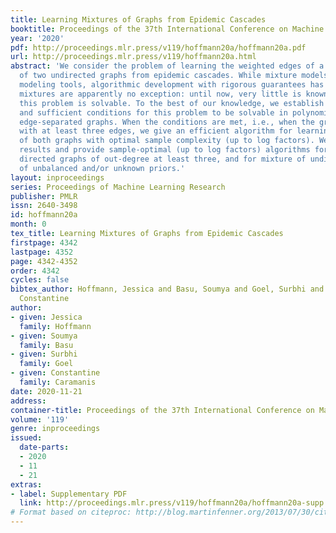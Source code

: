 ```yaml
---
title: Learning Mixtures of Graphs from Epidemic Cascades
booktitle: Proceedings of the 37th International Conference on Machine Learning
year: '2020'
pdf: http://proceedings.mlr.press/v119/hoffmann20a/hoffmann20a.pdf
url: http://proceedings.mlr.press/v119/hoffmann20a.html
abstract: 'We consider the problem of learning the weighted edges of a balanced mixture
  of two undirected graphs from epidemic cascades. While mixture models are popular
  modeling tools, algorithmic development with rigorous guarantees has lagged. Graph
  mixtures are apparently no exception: until now, very little is known about whether
  this problem is solvable. To the best of our knowledge, we establish the first necessary
  and sufficient conditions for this problem to be solvable in polynomial time on
  edge-separated graphs. When the conditions are met, i.e., when the graphs are connected
  with at least three edges, we give an efficient algorithm for learning the weights
  of both graphs with optimal sample complexity (up to log factors). We give complementary
  results and provide sample-optimal (up to log factors) algorithms for mixtures of
  directed graphs of out-degree at least three, and for mixture of undirected graphs
  of unbalanced and/or unknown priors.'
layout: inproceedings
series: Proceedings of Machine Learning Research
publisher: PMLR
issn: 2640-3498
id: hoffmann20a
month: 0
tex_title: Learning Mixtures of Graphs from Epidemic Cascades
firstpage: 4342
lastpage: 4352
page: 4342-4352
order: 4342
cycles: false
bibtex_author: Hoffmann, Jessica and Basu, Soumya and Goel, Surbhi and Caramanis,
  Constantine
author:
- given: Jessica
  family: Hoffmann
- given: Soumya
  family: Basu
- given: Surbhi
  family: Goel
- given: Constantine
  family: Caramanis
date: 2020-11-21
address: 
container-title: Proceedings of the 37th International Conference on Machine Learning
volume: '119'
genre: inproceedings
issued:
  date-parts:
  - 2020
  - 11
  - 21
extras:
- label: Supplementary PDF
  link: http://proceedings.mlr.press/v119/hoffmann20a/hoffmann20a-supp.pdf
# Format based on citeproc: http://blog.martinfenner.org/2013/07/30/citeproc-yaml-for-bibliographies/
---
```

